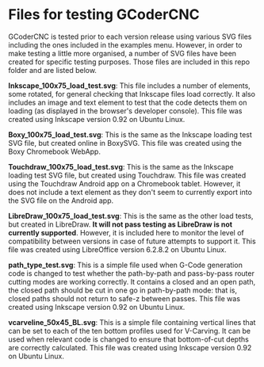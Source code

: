 # Files for testing GCoderCNC

GCoderCNC is tested prior to each version release using various SVG files including the ones included in the examples menu. However, in order to make testing a little more organised, a number of SVG files have been created for specific testing purposes. Those files are included in this repo folder and are listed below.

**Inkscape_100x75_load_test.svg**: This file includes a number of elements, some rotated, for general checking that Inkscape files load correctly. It also includes an image and text element to test that the code detects them on loading (as displayed in the browser's developer console). This file was created using Inkscape version 0.92 on Ubuntu Linux.

**Boxy_100x75_load_test.svg**: This is the same as the Inkscape loading test SVG file, but created online in BoxySVG. This file was created using the Boxy Chromebook WebApp.

**Touchdraw_100x75_load_test.svg**: This is the same as the Inkscape loading test SVG file, but created using Touchdraw. This file was created using the Touchdraw Android app on a Chromebook tablet. However, it does not include a text element as they don't seem to currently export into the SVG file on the Android app.

**LibreDraw_100x75_load_test.svg**: This is the same as the other load tests, but created in LibreDraw. **It will not pass testing as LibreDraw is not currently supported**. However, it is included here to monitor the level of compatibility between versions in case of future attempts to support it. This file was created using LibreOffice version 6.2.8.2 on Ubuntu Linux.

**path_type_test.svg**: This is a simple file used when G-Code generation code is changed to test whether the path-by-path and pass-by-pass router cutting modes are working correctly. It contains a closed and an open path, the closed path should be cut in one go in path-by-path mode: that is, closed paths should not return to safe-z between passes. This file was created using Inkscape version 0.92 on Ubuntu Linux.

**vcarveline_50x45_BL.svg**: This is a simple file containing vertical lines that can be set to each of the ten bottom profiles used for V-Carving. It can be used when relevant code is changed to ensure that bottom-of-cut depths are correctly calculated. This file was created using Inkscape version 0.92 on Ubuntu Linux.
